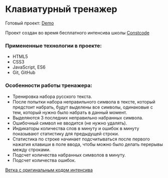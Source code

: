 # Клавиатурный тренажер

Готовый проект: [Demo](https://serrjik.github.io/intensive-keyboard-gym/)

Проект создан во время бесплатного интенсива школы [Constcode](https://constcode.ru/)

### Примененные технологии в проекте:

* HTML5
* CSS3
* JavaScript, ES6
* Git, GitHub

### Особенности работы тренажера:

* Тренировка набора русского текста.
* После попытки набора неправильного символа в тексте, который предстоит набрать, будут выделены все символы, одинаковые с тем, который нужно было набрать в данный момент.
* Выделяются 3 последних неправильно набранных символа.
* Ошибочный символ не вводится (не нужно удалять).
* Индикаторы количества слов в минуту и ошибок в минуту показывают статистику для предыдущей строки.
* Статистика по строке начинает подсчитываться после первого нажатия клавиши в поле ввода, чтобы можно было делать перерывы между строками.
* Подсчет количества набранных символов в минуту.
* Подсчет количества ошибок.

[Ветка с оригинальным кодом интенсива](https://github.com/Serrjik/intensive-keyboard-gym/tree/original-keyboard-gym)

